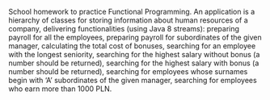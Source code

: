 School homework to practice Functional Programming. An application is a hierarchy of classes for storing information about human resources of a company, delivering functionalities (using Java 8 streams):
preparing payroll for all the employees, preparing payroll for subordinates of the given manager, calculating the total cost of bonuses, searching for an employee with the longest seniority, searching for the highest salary without bonus (a number should be returned), searching for the highest salary with bonus (a number should be returned), searching for employees whose surnames begin with ‘A’ subordinates of the given
manager, searching for employees who earn more than 1000 PLN.
